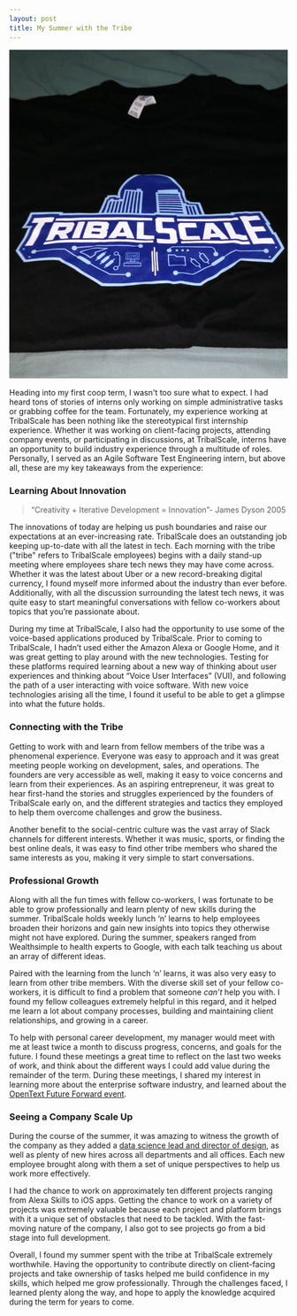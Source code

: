 ```yaml
---
layout: post
title: My Summer with the Tribe
---
```

![](/images/tribalscale.jpg)

Heading into my first coop term, I wasn't too sure what to expect. I had heard tons of stories of interns only working on simple administrative tasks or grabbing coffee for the team. Fortunately, my experience working at TribalScale has been nothing like the stereotypical first internship experience. Whether it was working on client-facing projects, attending company events, or participating in discussions, at TribalScale, interns have an opportunity to build industry experience through a multitude of roles. Personally, I served as an Agile Software Test Engineering intern, but above all, these are my key takeaways from the experience:

### Learning About Innovation

  > “Creativity + Iterative Development = Innovation”- James Dyson 2005

The innovations of today are helping us push boundaries and raise our expectations at an ever-increasing rate. TribalScale does an outstanding job keeping up-to-date with all the latest in tech. Each morning with the tribe ("tribe" refers to TribalScale employees) begins with a daily stand-up meeting where employees share tech news they may have come across. Whether it was the latest about Uber or a new record-breaking digital currency, I found myself more informed about the industry than ever before. Additionally, with all the discussion surrounding the latest tech news, it was quite easy to start meaningful conversations with fellow co-workers about topics that you’re passionate about.

<!--excerpt-->

During my time at TribalScale, I also had the opportunity to use some of the voice-based applications produced by TribalScale. Prior to coming to TribalScale, I hadn’t used either the Amazon Alexa or Google Home, and it was great getting to play around with the new technologies. Testing for these platforms required learning about a new way of thinking about user experiences and thinking about “Voice User Interfaces” (VUI), and following the path of a user interacting with voice software. With new voice technologies arising all the time, I found it useful to be able to get a glimpse into what the future holds. 


### Connecting with the Tribe

Getting to work with and learn from fellow members of the tribe was a phenomenal experience. Everyone was easy to approach and it was great meeting people working on development, sales, and operations. The founders are very accessible as well, making it easy to voice concerns and learn from their experiences. As an aspiring entrepreneur, it was great to hear first-hand the stories and struggles experienced by the founders of TribalScale early on, and the different strategies and tactics they employed to help them overcome challenges and grow the business.

Another benefit to the social-centric culture was the vast array of Slack channels for different interests. Whether it was music, sports, or finding the best online deals, it was easy to find other tribe members who shared the same interests as you, making it very simple to start conversations. 

### Professional Growth

Along with all the fun times with fellow co-workers, I was fortunate to be able to grow professionally and learn plenty of new skills during the summer. TribalScale holds weekly lunch ‘n’ learns to help employees broaden their horizons and gain new insights into topics they otherwise might not have explored. During the summer, speakers ranged from Wealthsimple to health experts to Google, with each talk teaching us about an array of different ideas. 

Paired with the learning from the lunch ‘n’ learns, it was also very easy to learn from other tribe members. With the diverse skill set of your fellow co-workers, it is difficult to find a problem that someone *can’t* help you with. I found my fellow colleagues extremely helpful in this regard, and it helped me learn a lot about company processes, building and maintaining client relationships, and growing in a career. 

To help with personal career development, my manager would meet with me at least twice a month to discuss progress, concerns, and goals for the future. I found these meetings a great time to reflect on the last two weeks of work, and think about the different ways I could add value during the remainder of the term. During these meetings, I shared my interest in learning more about the enterprise software industry, and learned about the [OpenText Future Forward event](2017/08/14/opentext-future-forward/).

### Seeing a Company Scale Up

During the course of the summer, it was amazing to witness the growth of the company as they added a [data science lead and director of design](http://betakit.com/today-in-key-hires-tribalscale-adds-head-of-data-sciences-blue-rock-therapeutics-appoints-new-ceo-and-cto/), as well as plenty of new hires across all departments and all offices. Each new employee brought along with them a set of unique perspectives to help us work more effectively. 

I had the chance to work on approximately ten different projects ranging from Alexa Skills to iOS apps. Getting the chance to work on a variety of projects was extremely valuable because each project and platform brings with it a unique set of obstacles that need to be tackled. With the fast-moving nature of the company, I also got to see projects go from a bid stage into full development.

Overall, I found my summer spent with the tribe at TribalScale extremely worthwhile. Having the opportunity to contribute directly on client-facing projects and take ownership of tasks helped me build confidence in my skills, which helped me grow professionally. Through the challenges faced, I learned plenty along the way, and hope to apply the knowledge acquired during the term for years to come.
